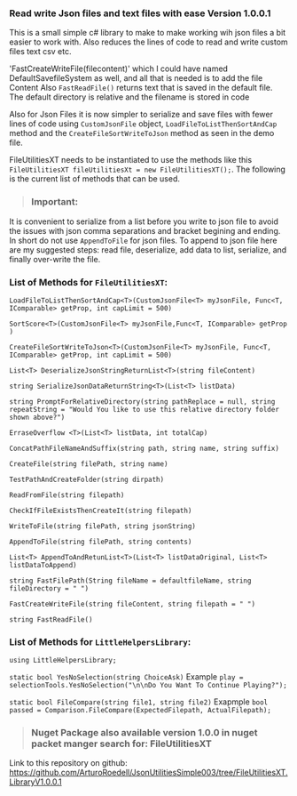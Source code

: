 ### Read write Json files and text files with ease Version 1.0.0.1

This is a small simple c# library to make to make working wih json files a  bit easier to work with. Also reduces the lines of code to read and write custom files text csv etc.


'FastCreateWriteFile(filecontent)' which I could have named DefaultSavefileSystem as well, and all that is needed is to add the file Content
Also `FastReadFile()` returns text that is saved in the default file. The default directory is relative and the filename is stored in code

Also for Json Files it is now simpler to serialize and save files with fewer lines of code using `CustomJsonFile` object,
`LoadFileToListThenSortAndCap` method and the `CreateFileSortWriteToJson` method as seen in the demo file.


FileUtilitiesXT needs to be instantiated to use the methods like this `FileUtilitiesXT fileUtilitiesXt = new FileUtilitiesXT();`. The following is the current list of methods that can be used.



>### Important:
It is convenient to serialize from a list before you write to json file to avoid the issues with
json comma separations and bracket begining and ending. In short do not use `AppendToFile` for json files.
To append to json file here are my suggested steps: read file, deserialize,
add data to list, serialize, and finally over-write the file.



### List of Methods for `FileUtilitiesXT`:

`LoadFileToListThenSortAndCap<T>(CustomJsonFile<T> myJsonFile, Func<T, IComparable> getProp, int capLimit = 500)`

`SortScore<T>(CustomJsonFile<T> myJsonFile,Func<T, IComparable> getProp )`

`CreateFileSortWriteToJson<T>(CustomJsonFile<T> myJsonFile, Func<T, IComparable> getProp, int capLimit = 500)`

`List<T> DeserializeJsonStringReturnList<T>(string fileContent)`

`string SerializeJsonDataReturnString<T>(List<T> listData)`

`string PromptForRelativeDirectory(string pathReplace = null, string repeatString = "Would You like to use this relative directory folder shown above?")`

`ErraseOverflow <T>(List<T> listData, int totalCap)`

`ConcatPathFileNameAndSuffix(string path, string name, string suffix)`

`CreateFile(string filePath, string name)`

`TestPathAndCreateFolder(string dirpath)`

`ReadFromFile(string filepath)`

`CheckIfFileExistsThenCreateIt(string filepath)`

`WriteToFile(string filePath, string jsonString)`

`AppendToFile(string filePath, string contents)`

`List<T> AppendToAndRetunList<T>(List<T> listDataOriginal, List<T> listDataToAppend)`

`string FastFilePath(String fileName = defaultfileName, string fileDirectory = " ")`

`FastCreateWriteFile(string fileContent, string filepath = " ")`

`string FastReadFile()`

### List of Methods for `LittleHelpersLibrary`:


`using LittleHelpersLibrary;`


`static bool YesNoSelection(string ChoiceAsk)`
Example
`play = selectionTools.YesNoSelection("\n\nDo You Want To Continue Playing?");`

`static bool FileCompare(string file1, string file2)`
Exapmple
`bool passed = Comparison.FileCompare(ExpectedFilepath, ActualFilepath);`

> ### Nuget Package also available version 1.0.0 in nuget packet manger search for: FileUtilitiesXT

Link to this repository on github:
https://github.com/ArturoRoedell/JsonUtilitiesSimple003/tree/FileUtilitiesXT.LibraryV1.0.0.1
